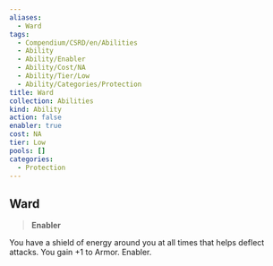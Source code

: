 ```yaml
---
aliases:
  - Ward
tags:
  - Compendium/CSRD/en/Abilities
  - Ability
  - Ability/Enabler
  - Ability/Cost/NA
  - Ability/Tier/Low
  - Ability/Categories/Protection
title: Ward
collection: Abilities
kind: Ability
action: false
enabler: true
cost: NA
tier: Low
pools: []
categories:
  - Protection
---
```

## Ward  
>**Enabler**
  
You have a shield of energy around you at all times that helps deflect attacks. You gain +1 to Armor. Enabler.